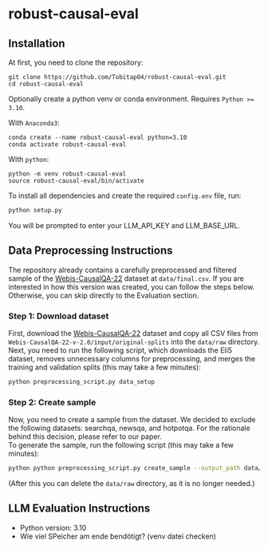# robust-causal-eval
## Installation


At first, you need to clone the repository:
```
git clone https://github.com/Tobitap04/robust-causal-eval.git
cd robust-causal-eval
```
Optionally create a python venv or conda environment. Requires `Python >= 3.10`.

With `Anaconda3`:
```
conda create --name robust-causal-eval python=3.10
conda activate robust-causal-eval
```

With `python`:
```
python -m venv robust-causal-eval
source robust-causal-eval/bin/activate
```
To install all dependencies and create the required `config.env` file, run:
```bash
python setup.py
```
You will be prompted to enter your LLM_API_KEY and LLM_BASE_URL.

## Data Preprocessing Instructions
The repository already contains a carefully preprocessed and filtered sample of the [Webis-CausalQA-22](https://webis.de/data/webis-causalqa-22.html) dataset at `data/final.csv`. If you are interested in how this version was created, you can follow the steps below.  
Otherwise, you can skip directly to the Evaluation section.

### Step 1: Download dataset
First, download the [Webis-CausalQA-22](https://webis.de/data/webis-causalqa-22.html) dataset and copy all CSV files from `Webis-CausalQA-22-v-2.0/input/original-splits` into the `data/raw` directory.  
Next, you need to run the following script, which downloads the Eli5 dataset, removes unnecessary columns for preprocessing, and merges the training and validation splits (this may take a few minutes):
```bash
python preprocessing_script.py data_setup
```
### Step 2: Create sample
Now, you need to create a sample from the dataset. We decided to exclude the following datasets: searchqa, newsqa, and hotpotqa. For the rationale behind this decision, please refer to our paper.  
To generate the sample, run the following script (this may take a few minutes):
```bash
python python preprocessing_script.py create_sample --output_path data/sample0.csv --exclude searchqa newsqa hotpotqa --nq 10000
```
(After this you can delete the `data/raw` directory, as it is no longer needed.)

## LLM Evaluation Instructions

- Python version: 3.10
- Wie viel SPeicher am ende bendötigt? (venv datei checken)
